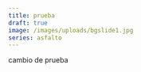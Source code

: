 ```yaml
---
title: prueba
draft: true
image: /images/uploads/bgslide1.jpg
series: asfalto
---
```

cambio de prueba
